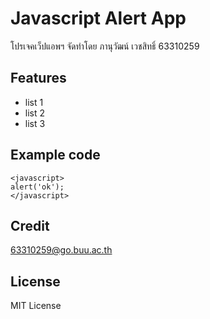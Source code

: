 # Javascript Alert App
โปรเจคเว็ปแอพฯ จัดทำโดย ภานุวัฒน์ เวชสิทธิ์ 63310259

## Features
- list 1
- list 2
- list 3
## Example code
```
<javascript>
alert('ok');
</javascript>
```
## Credit
63310259@go.buu.ac.th
## License
MIT License
 
